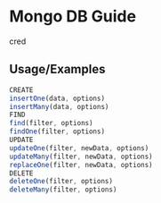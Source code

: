 
# Mongo DB Guide

cred

## Usage/Examples

```javascript
CREATE
insertOne(data, options)
insertMany(data, options)
FIND
find(filter, options)
findOne(filter, options)
UPDATE
updateOne(filter, newData, options)
updateMany(filter, newData, options)
replaceOne(filter, newData, options)
DELETE
deleteOne(filter, options)
deleteMany(filter, options)

```

